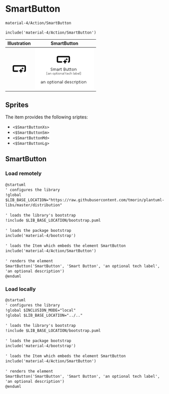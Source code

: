 # SmartButton


```text
material-4/Action/SmartButton
```

```text
include('material-4/Action/SmartButton')
```



| Illustration | SmartButton |
| :---: | :---: |
| ![illustration for Illustration](../../material-4/Action/SmartButton.png) | ![illustration for SmartButton](../../material-4/Action/SmartButton.Local.png) |



## Sprites
The item provides the following sriptes:

- `<$SmartButtonXs>`
- `<$SmartButtonSm>`
- `<$SmartButtonMd>`
- `<$SmartButtonLg>`





## SmartButton

### Load remotely
```plantuml
@startuml
' configures the library
!global $LIB_BASE_LOCATION="https://raw.githubusercontent.com/tmorin/plantuml-libs/master/distribution"

' loads the library's bootstrap
!include $LIB_BASE_LOCATION/bootstrap.puml

' loads the package bootstrap
include('material-4/bootstrap')

' loads the Item which embeds the element SmartButton
include('material-4/Action/SmartButton')

' renders the element
SmartButton('SmartButton', 'Smart Button', 'an optional tech label', 'an optional description')
@enduml
```

### Load locally
```plantuml
@startuml
' configures the library
!global $INCLUSION_MODE="local"
!global $LIB_BASE_LOCATION="../.."

' loads the library's bootstrap
!include $LIB_BASE_LOCATION/bootstrap.puml

' loads the package bootstrap
include('material-4/bootstrap')

' loads the Item which embeds the element SmartButton
include('material-4/Action/SmartButton')

' renders the element
SmartButton('SmartButton', 'Smart Button', 'an optional tech label', 'an optional description')
@enduml
```

